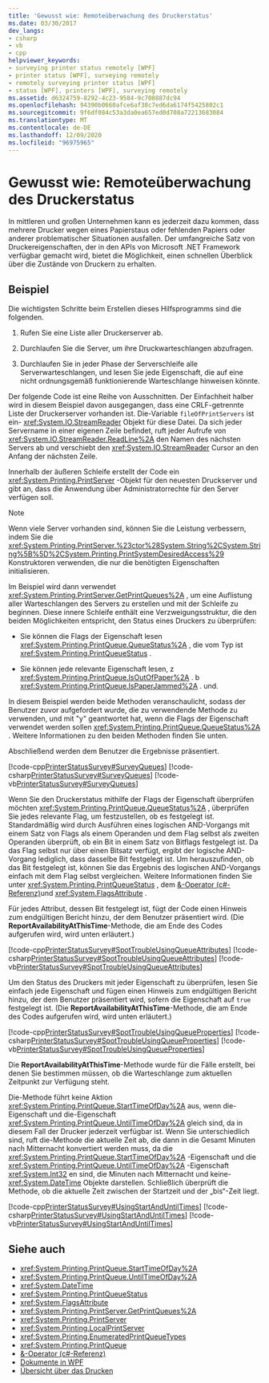 ```yaml
---
title: 'Gewusst wie: Remoteüberwachung des Druckerstatus'
ms.date: 03/30/2017
dev_langs:
- csharp
- vb
- cpp
helpviewer_keywords:
- surveying printer status remotely [WPF]
- printer status [WPF], surveying remotely
- remotely surveying printer status [WPF]
- status [WPF], printers [WPF], surveying remotely
ms.assetid: d6324759-8292-4c23-9584-9c708887dc94
ms.openlocfilehash: 94390b0660afce6af38c7ed6da6174f5425802c1
ms.sourcegitcommit: 9f6df084c53a3da0ea657ed0d708a72213683084
ms.translationtype: MT
ms.contentlocale: de-DE
ms.lasthandoff: 12/09/2020
ms.locfileid: "96975965"
---
```

# <a name="how-to-remotely-survey-the-status-of-printers"></a>Gewusst wie: Remoteüberwachung des Druckerstatus
In mittleren und großen Unternehmen kann es jederzeit dazu kommen, dass mehrere Drucker wegen eines Papierstaus oder fehlenden Papiers oder anderer problematischer Situationen ausfallen. Der umfangreiche Satz von Druckereigenschaften, der in den APIs von Microsoft .NET Framework verfügbar gemacht wird, bietet die Möglichkeit, einen schnellen Überblick über die Zustände von Druckern zu erhalten.  
  
## <a name="example"></a>Beispiel  
 Die wichtigsten Schritte beim Erstellen dieses Hilfsprogramms sind die folgenden.  
  
1. Rufen Sie eine Liste aller Druckerserver ab.  
  
2. Durchlaufen Sie die Server, um ihre Druckwarteschlangen abzufragen.  
  
3. Durchlaufen Sie in jeder Phase der Serverschleife alle Serverwarteschlangen, und lesen Sie jede Eigenschaft, die auf eine nicht ordnungsgemäß funktionierende Warteschlange hinweisen könnte.  
  
 Der folgende Code ist eine Reihe von Ausschnitten. Der Einfachheit halber wird in diesem Beispiel davon ausgegangen, dass eine CRLF-getrennte Liste der Druckerserver vorhanden ist. Die-Variable `fileOfPrintServers` ist ein- <xref:System.IO.StreamReader> Objekt für diese Datei. Da sich jeder Servername in einer eigenen Zeile befindet, ruft jeder Aufrufe von <xref:System.IO.StreamReader.ReadLine%2A> den Namen des nächsten Servers ab und verschiebt den <xref:System.IO.StreamReader> Cursor an den Anfang der nächsten Zeile.  
  
 Innerhalb der äußeren Schleife erstellt der Code ein <xref:System.Printing.PrintServer> -Objekt für den neuesten Druckserver und gibt an, dass die Anwendung über Administratorrechte für den Server verfügen soll.  
  
> [!NOTE]
> Wenn viele Server vorhanden sind, können Sie die Leistung verbessern, indem Sie die <xref:System.Printing.PrintServer.%23ctor%28System.String%2CSystem.String%5B%5D%2CSystem.Printing.PrintSystemDesiredAccess%29> Konstruktoren verwenden, die nur die benötigten Eigenschaften initialisieren.  
  
 Im Beispiel wird dann verwendet <xref:System.Printing.PrintServer.GetPrintQueues%2A> , um eine Auflistung aller Warteschlangen des Servers zu erstellen und mit der Schleife zu beginnen. Diese innere Schleife enthält eine Verzweigungsstruktur, die den beiden Möglichkeiten entspricht, den Status eines Druckers zu überprüfen:  
  
- Sie können die Flags der Eigenschaft lesen <xref:System.Printing.PrintQueue.QueueStatus%2A> , die vom Typ ist <xref:System.Printing.PrintQueueStatus> .  
  
- Sie können jede relevante Eigenschaft lesen, z <xref:System.Printing.PrintQueue.IsOutOfPaper%2A> . b <xref:System.Printing.PrintQueue.IsPaperJammed%2A> . und.  
  
 In diesem Beispiel werden beide Methoden veranschaulicht, sodass der Benutzer zuvor aufgefordert wurde, die zu verwendende Methode zu verwenden, und mit "y" geantwortet hat, wenn die Flags der Eigenschaft verwendet werden sollen <xref:System.Printing.PrintQueue.QueueStatus%2A> . Weitere Informationen zu den beiden Methoden finden Sie unten.  
  
 Abschließend werden dem Benutzer die Ergebnisse präsentiert.  
  
 [!code-cpp[PrinterStatusSurvey#SurveyQueues](~/samples/snippets/cpp/VS_Snippets_Wpf/PrinterStatusSurvey/CPP/Program.cpp#surveyqueues)]
 [!code-csharp[PrinterStatusSurvey#SurveyQueues](~/samples/snippets/csharp/VS_Snippets_Wpf/PrinterStatusSurvey/CSharp/Program.cs#surveyqueues)]
 [!code-vb[PrinterStatusSurvey#SurveyQueues](~/samples/snippets/visualbasic/VS_Snippets_Wpf/PrinterStatusSurvey/visualbasic/program.vb#surveyqueues)]  
  
 Wenn Sie den Druckerstatus mithilfe der Flags der Eigenschaft überprüfen möchten <xref:System.Printing.PrintQueue.QueueStatus%2A> , überprüfen Sie jedes relevante Flag, um festzustellen, ob es festgelegt ist. Standardmäßig wird durch Ausführen eines logischen AND-Vorgangs mit einem Satz von Flags als einem Operanden und dem Flag selbst als zweiten Operanden überprüft, ob ein Bit in einem Satz von Bitflags festgelegt ist. Da das Flag selbst nur über einen Bitsatz verfügt, ergibt der logische AND-Vorgang lediglich, dass dasselbe Bit festgelegt ist. Um herauszufinden, ob das Bit festgelegt ist, können Sie das Ergebnis des logischen AND-Vorgangs einfach mit dem Flag selbst vergleichen. Weitere Informationen finden Sie unter <xref:System.Printing.PrintQueueStatus> , dem [&-Operator (c#-Referenz)](/dotnet/csharp/language-reference/operators/bitwise-and-shift-operators#logical-and-operator-)und <xref:System.FlagsAttribute> .  
  
 Für jedes Attribut, dessen Bit festgelegt ist, fügt der Code einen Hinweis zum endgültigen Bericht hinzu, der dem Benutzer präsentiert wird. (Die **ReportAvailabilityAtThisTime**-Methode, die am Ende des Codes aufgerufen wird, wird unten erläutert.)  
  
 [!code-cpp[PrinterStatusSurvey#SpotTroubleUsingQueueAttributes](~/samples/snippets/cpp/VS_Snippets_Wpf/PrinterStatusSurvey/CPP/Program.cpp#spottroubleusingqueueattributes)]
 [!code-csharp[PrinterStatusSurvey#SpotTroubleUsingQueueAttributes](~/samples/snippets/csharp/VS_Snippets_Wpf/PrinterStatusSurvey/CSharp/Program.cs#spottroubleusingqueueattributes)]
 [!code-vb[PrinterStatusSurvey#SpotTroubleUsingQueueAttributes](~/samples/snippets/visualbasic/VS_Snippets_Wpf/PrinterStatusSurvey/visualbasic/program.vb#spottroubleusingqueueattributes)]  
  
 Um den Status des Druckers mit jeder Eigenschaft zu überprüfen, lesen Sie einfach jede Eigenschaft und fügen einen Hinweis zum endgültigen Bericht hinzu, der dem Benutzer präsentiert wird, sofern die Eigenschaft auf `true` festgelegt ist. (Die **ReportAvailabilityAtThisTime**-Methode, die am Ende des Codes aufgerufen wird, wird unten erläutert.)  
  
 [!code-cpp[PrinterStatusSurvey#SpotTroubleUsingQueueProperties](~/samples/snippets/cpp/VS_Snippets_Wpf/PrinterStatusSurvey/CPP/Program.cpp#spottroubleusingqueueproperties)]
 [!code-csharp[PrinterStatusSurvey#SpotTroubleUsingQueueProperties](~/samples/snippets/csharp/VS_Snippets_Wpf/PrinterStatusSurvey/CSharp/Program.cs#spottroubleusingqueueproperties)]
 [!code-vb[PrinterStatusSurvey#SpotTroubleUsingQueueProperties](~/samples/snippets/visualbasic/VS_Snippets_Wpf/PrinterStatusSurvey/visualbasic/program.vb#spottroubleusingqueueproperties)]  
  
 Die **ReportAvailabilityAtThisTime**-Methode wurde für die Fälle erstellt, bei denen Sie bestimmen müssen, ob die Warteschlange zum aktuellen Zeitpunkt zur Verfügung steht.  
  
 Die-Methode führt keine Aktion <xref:System.Printing.PrintQueue.StartTimeOfDay%2A> aus, wenn die-Eigenschaft und die-Eigenschaft <xref:System.Printing.PrintQueue.UntilTimeOfDay%2A> gleich sind, da in diesem Fall der Drucker jederzeit verfügbar ist. Wenn Sie unterschiedlich sind, ruft die-Methode die aktuelle Zeit ab, die dann in die Gesamt Minuten nach Mitternacht konvertiert werden muss, da die <xref:System.Printing.PrintQueue.StartTimeOfDay%2A> -Eigenschaft und die <xref:System.Printing.PrintQueue.UntilTimeOfDay%2A> -Eigenschaft <xref:System.Int32> en sind, die Minuten nach Mitternacht und keine- <xref:System.DateTime> Objekte darstellen. Schließlich überprüft die Methode, ob die aktuelle Zeit zwischen der Startzeit und der „bis“-Zeit liegt.  
  
 [!code-cpp[PrinterStatusSurvey#UsingStartAndUntilTimes](~/samples/snippets/cpp/VS_Snippets_Wpf/PrinterStatusSurvey/CPP/Program.cpp#usingstartanduntiltimes)]
 [!code-csharp[PrinterStatusSurvey#UsingStartAndUntilTimes](~/samples/snippets/csharp/VS_Snippets_Wpf/PrinterStatusSurvey/CSharp/Program.cs#usingstartanduntiltimes)]
 [!code-vb[PrinterStatusSurvey#UsingStartAndUntilTimes](~/samples/snippets/visualbasic/VS_Snippets_Wpf/PrinterStatusSurvey/visualbasic/program.vb#usingstartanduntiltimes)]  
  
## <a name="see-also"></a>Siehe auch

- <xref:System.Printing.PrintQueue.StartTimeOfDay%2A>
- <xref:System.Printing.PrintQueue.UntilTimeOfDay%2A>
- <xref:System.DateTime>
- <xref:System.Printing.PrintQueueStatus>
- <xref:System.FlagsAttribute>
- <xref:System.Printing.PrintServer.GetPrintQueues%2A>
- <xref:System.Printing.PrintServer>
- <xref:System.Printing.LocalPrintServer>
- <xref:System.Printing.EnumeratedPrintQueueTypes>
- <xref:System.Printing.PrintQueue>
- [&-Operator (c#-Referenz)](/dotnet/csharp/language-reference/operators/bitwise-and-shift-operators#logical-and-operator-)
- [Dokumente in WPF](documents-in-wpf.md)
- [Übersicht über das Drucken](printing-overview.md)
